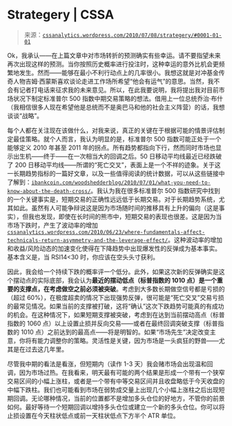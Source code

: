 <!--yml

category: 未分类

date: 2024-05-12 18:22:06

-->

# Strategery | CSSA

> 来源：[`cssanalytics.wordpress.com/2010/07/08/strategery/#0001-01-01`](https://cssanalytics.wordpress.com/2010/07/08/strategery/#0001-01-01)

Ok，我承认——在上篇文章中对市场转折的预测确实有些幸运。请不要指望未来再次出现这样的预测。当你按照历史概率进行投注时，这种幸运的意外比机会更频繁地发生。然而——能够在最小不利行动点上的几率很小。我想这就是对冲基金传奇人物吉姆·西蒙斯喜欢谈论走进工作场所希望“他会有运气”的意思。当然，我不会有记者打电话来征求我的未来意见。所以，在此我要说明，我将提出我对目前市场状况下制定标准普尔 500 指数中期交易策略的想法。借用上一位总统乔治·布什（我相信很多人现在希望他是总统而不是奥巴马和他的社会主义阵营）的话，我想谈谈“战略”。

每个人都在关注现在该做什么，对我来说，真正的关键在于根据可能的情景评估制定最佳策略。就个人而言，我认为明显的是，标准普尔 500 指数可能正处于一个能够定义 2010 年甚至 2011 年的拐点。所有趋势都指向下行，然而同时市场也显示出生机——终于——在一次相当大的回调之后。50 日移动平均线最近已经跌破了 200 日移动平均线——所谓的“死亡交叉”，表面上是一个不祥的迹象。关于这一长期趋势指标的一篇好文章，以及一些值得阅读的统计数据，可以从这些链接中了解到：[`ibankcoin.com/woodshedderblog/2010/07/01/what-you-need-to-know-about-the-death-cross/`](http://ibankcoin.com/woodshedderblog/2010/07/01/what-you-need-to-know-about-the-death-cross/)。我认为我在很多标准普尔 500 指数研究中找到的一个关键事实是，短期交易的正确性远远低于长期交易。对于长期趋势系统，尤其如此。虽然有人可能争辩说这是因为市场随时间的推移具有上升的偏向（这是事实），但我也发现，即使在长时间的熊市中，短期交易的表现也很差。这是因为当市场下跌时，产生了波动率的增加[`cssanalytics.wordpress.com/2010/06/23/where-fundamentals-affect-technicals-return-asymmetry-and-the-leverage-effect/`](https://cssanalytics.wordpress.com/2010/06/23/where-fundamentals-affect-technicals-return-asymmetry-and-the-leverage-effect/)。这种波动率的增加和收益/风险动态的加速变化使得在下降趋势中出现爆发性的反弹成为基本事实。基本含义是，当 RSI14<30 时，你应该在空头头寸获利。

因此，我会给一个持续下跌的概率评一个低分。此外，如果这次新的反弹确实是这个摆动点的实际底部，我会认为**最近的摆动低点（标普指数的 1010 点）是一个重要的支撑点，在考虑做空之前必须被突破**。考虑到大多数长期做空信号都是亏损的（超过 60%），在极度超卖的情况下出现强势反弹，很可能是“死亡交叉”交易亏损的最常见情况。如果当前的支撑被打破，这将“确认”这次下跌趋势可能真的有成功的机会。在这种情况下，如果短期支撑被突破，考虑到在达到当前摆动高点（标普指数的 1060 点）以上设置止损并反向交易——或者在最终回调突破支撑（标普指数的 1010 点）之前达到的最高点——将是明智的。如果“市场先生”决定改变主意，你将有能力调整你的策略。灵活性是关键，因为市场是一头疯狂的野兽——尤其是在过去这几年里。

尽管我中期的看法是看涨，但短期内（读作 1-3 天）我会赌市场会出现温和回调，因为市场过热。在我看来，明天最有可能的两个结果是形成一个带有一个狭窄交易区间的小幅上涨柱，或者是一个带有中等交易区间并且收盘略低于今天收盘的中幅下跌柱。我们也可能看到市场在弱势成交量上出现几个小幅上涨柱之后出现短期回调。无论哪种情况，当前的位置都不是增加多头仓位的好地方，不管你的前景如何。最好等待一个短期回调以增持多头仓位或建立一个新的多头仓位。你可以将止损设置在今天柱状低点或前一天柱状低点下方半个 ATR 单位。
